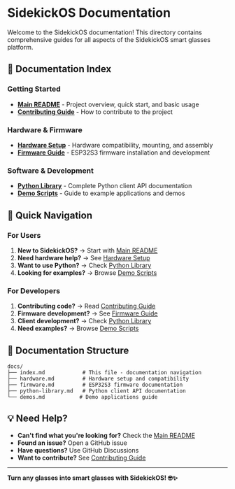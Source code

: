 # SidekickOS Documentation

Welcome to the SidekickOS documentation! This directory contains comprehensive guides for all aspects of the SidekickOS smart glasses platform.

## 📖 Documentation Index

### Getting Started
- **[Main README](../README.md)** - Project overview, quick start, and basic usage
- **[Contributing Guide](../CONTRIBUTING.md)** - How to contribute to the project

### Hardware & Firmware
- **[Hardware Setup](hardware.md)** - Hardware compatibility, mounting, and assembly
- **[Firmware Guide](firmware.md)** - ESP32S3 firmware installation and development

### Software & Development
- **[Python Library](python-library.md)** - Complete Python client API documentation
- **[Demo Scripts](demos.md)** - Guide to example applications and demos

## 🚀 Quick Navigation

### For Users
1. **New to SidekickOS?** → Start with [Main README](../README.md)
2. **Need hardware help?** → See [Hardware Setup](hardware.md)
3. **Want to use Python?** → Check [Python Library](python-library.md)
4. **Looking for examples?** → Browse [Demo Scripts](demos.md)

### For Developers
1. **Contributing code?** → Read [Contributing Guide](../CONTRIBUTING.md)
2. **Firmware development?** → See [Firmware Guide](firmware.md)
3. **Client development?** → Check [Python Library](python-library.md)
4. **Need examples?** → Browse [Demo Scripts](demos.md)

## 📁 Documentation Structure

```
docs/
├── index.md            # This file - documentation navigation
├── hardware.md         # Hardware setup and compatibility
├── firmware.md         # ESP32S3 firmware documentation
├── python-library.md   # Python client API documentation
└── demos.md           # Demo applications guide
```

## 💡 Need Help?

- **Can't find what you're looking for?** Check the [Main README](../README.md)
- **Found an issue?** Open a GitHub issue
- **Have questions?** Use GitHub Discussions
- **Want to contribute?** See [Contributing Guide](../CONTRIBUTING.md)

---

**Turn any glasses into smart glasses with SidekickOS! 🤓✨** 